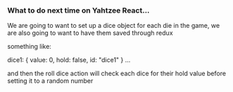 ### What to do next time on Yahtzee React...

We are going to want to set up a dice object for each die in the game, we are also going to want to have
them saved through redux

something like:

dice1: {
    value: 0,
    hold: false,
    id: "dice1"
} ...

and then the roll dice action will check each dice for their hold value before setting it to a random number